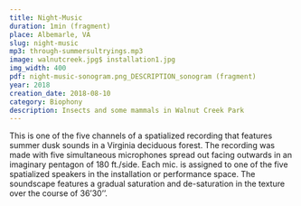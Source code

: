 ```yaml
---
title: Night-Music
duration: 1min (fragment)
place: Albemarle, VA
slug: night-music
mp3: through-summersultryings.mp3
image: walnutcreek.jpg$ installation1.jpg
img_width: 400
pdf: night-music-sonogram.png_DESCRIPTION_sonogram (fragment)
year: 2018
creation_date: 2018-08-10
category: Biophony
description: Insects and some mammals in Walnut Creek Park
---
```


This is one of the five channels of a spatialized recording that features summer dusk sounds in a Virginia deciduous forest. The recording was made with five simultaneous microphones spread out facing outwards in an imaginary pentagon of 180 ft./side. Each mic. is assigned to one of the five spatialized speakers in the installation or performance space.
The soundscape features a gradual saturation and de-saturation in the texture over the course of 36’30’’.
